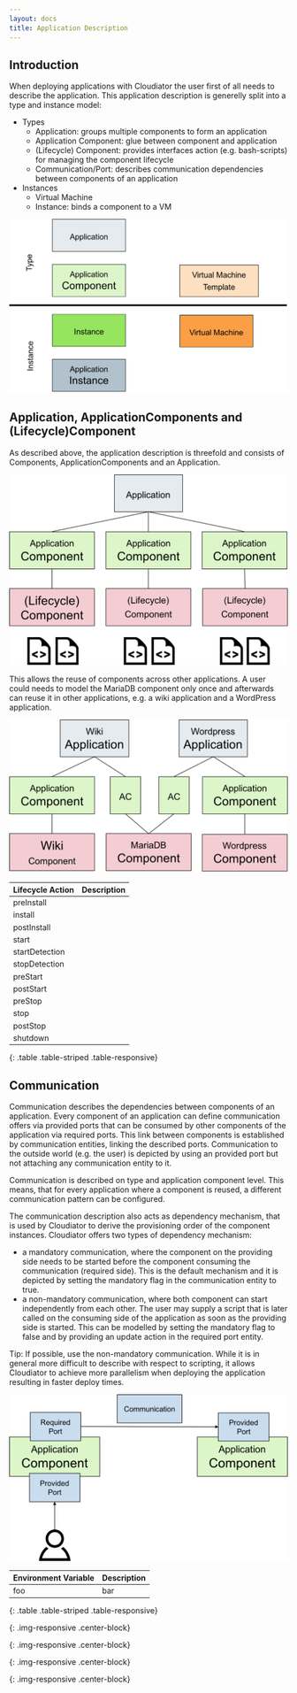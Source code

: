 ```yaml
---
layout: docs
title: Application Description
---
```


## Introduction

When deploying applications with Cloudiator the user first of all needs to describe the application.
This application description is generelly split into a type and instance model:

- Types
    - Application: groups multiple components to form an application
    - Application Component: glue between component and application
    - (Lifecycle) Component: provides interfaces action (e.g. bash-scripts) for managing the component
        lifecycle
    - Communication/Port: describes communication dependencies between components of an application
- Instances
    - Virtual Machine
    - Instance: binds a component to a VM
    
![Type model vs instance model][instance_type]

## Application, ApplicationComponents and (Lifecycle)Component

As described above, the application description is threefold and consists of Components, ApplicationComponents
and an Application.

![Type model of cloudiator][type_model]

This allows the reuse of components across other applications. A user could needs to model the MariaDB component
only once and afterwards can reuse it in other applications, e.g. a wiki application and a WordPress application.

![Reuse of application components][wiki_wordpress]

| Lifecycle Action | Description |
| --- | --- |
| preInstall | |
| install | |
| postInstall | |
| start | |
| startDetection | |
| stopDetection | |
| preStart | |
| postStart | |
| preStop | |
| stop | |
| postStop | |
| shutdown | |
{: .table .table-striped .table-responsive}

## Communication

Communication describes the dependencies between components of an application. Every component of
an application can define communication offers via provided ports that can be consumed by other components
of the application via required ports. This link between components is established by communication
entities, linking the described ports. Communication to the outside world (e.g. the user) is depicted
by using an provided port but not attaching any communication entity to it.

Communication is described on type and application component level. This means, 
that for every application where a component is reused, a different communication pattern can be
configured.

The communication description also acts as dependency mechanism, that is used by Cloudiator to derive
the provisioning order of the component instances. Cloudiator offers two types of dependency mechanism:

- a mandatory communication, where the component on the providing side needs to be started before the component
    consuming the communication (required side). This is the default mechanism and it is depicted by setting the mandatory
    flag in the communication entity to true.
- a non-mandatory communication, where both component can start independently from each other. The user may supply
    a script that is later called on the consuming side of the application as soon as the providing side is started. This
    can be modelled by setting the mandatory flag to false and by providing an update action in the required port entity.
    
Tip: If possible, use the non-mandatory communication. While it is in general more difficult to describe with respect
to scripting, it allows Cloudiator to achieve more parallelism when deploying the application resulting in faster
deploy times.

![Communication Type Model][communication_type]

| Environment Variable | Description |
| --- | --- |
| foo| bar |
{: .table .table-striped .table-responsive}






[type_model]: /images/docs/type_model.png
{: .img-responsive .center-block}

[instance_type]: /images/docs/instance_type.png
{: .img-responsive .center-block}

[communication_type]: /images/docs/communication_type.png
{: .img-responsive .center-block}

[wiki_wordpress]: /images/docs/wiki_wordpress.png
{: .img-responsive .center-block}
